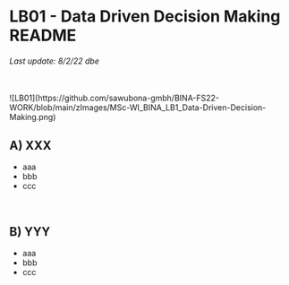 # LB01 - Data Driven Decision Making README
###### Last update: 8/2/22 dbe
</br>
![LB01](https://github.com/sawubona-gmbh/BINA-FS22-WORK/blob/main/zImages/MSc-WI_BINA_LB1_Data-Driven-Decision-Making.png)

## A) XXX

* aaa
* bbb
* ccc
</br>

## B) YYY

* aaa
* bbb
* ccc
